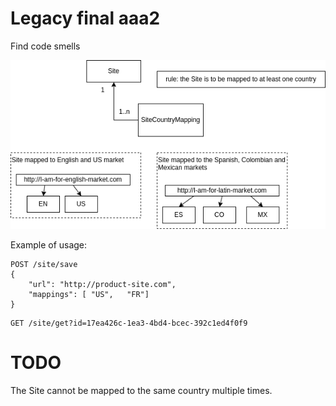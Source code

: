 <h1>Legacy final aaa2</h1>

Find code smells

![This is an image](legacy_graph.png)

Example of usage:
```
POST /site/save
{
    "url": "http://product-site.com",
    "mappings": [ "US",   "FR"]
}
```

```
GET /site/get?id=17ea426c-1ea3-4bd4-bcec-392c1ed4f0f9
```

# TODO
The Site cannot be mapped to the same country multiple times.

